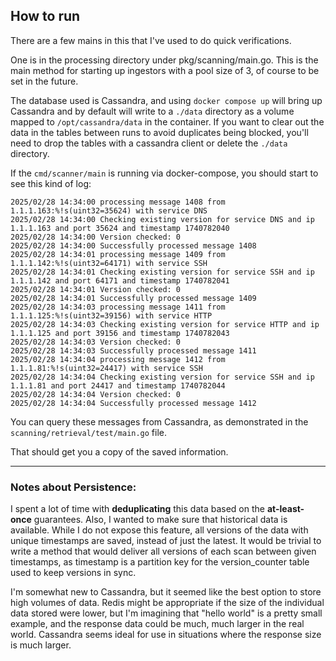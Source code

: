 ## How to run

There are a few mains in this that I've used to do quick verifications.

One is in the processing directory under pkg/scanning/main.go. This is the main method
for starting up ingestors with a pool size of 3, of course to be set in the future.

The database used is Cassandra, and using `docker compose up` will bring up Cassandra and
by default will write to a `./data` directory as a volume mapped to `/opt/cassandra/data` in the container. 
If you want to clear out the data in the tables between runs to avoid duplicates being blocked, you'll need to drop the tables with a cassandra client or delete 
the `./data` directory.

If the `cmd/scanner/main` is running via docker-compose, you should start to see this kind of log:

```
2025/02/28 14:34:00 processing message 1408 from 1.1.1.163:%!s(uint32=35624) with service DNS
2025/02/28 14:34:00 Checking existing version for service DNS and ip 1.1.1.163 and port 35624 and timestamp 1740782040
2025/02/28 14:34:00 Version checked: 0
2025/02/28 14:34:00 Successfully processed message 1408
2025/02/28 14:34:01 processing message 1409 from 1.1.1.142:%!s(uint32=64171) with service SSH
2025/02/28 14:34:01 Checking existing version for service SSH and ip 1.1.1.142 and port 64171 and timestamp 1740782041
2025/02/28 14:34:01 Version checked: 0
2025/02/28 14:34:01 Successfully processed message 1409
2025/02/28 14:34:03 processing message 1411 from 1.1.1.125:%!s(uint32=39156) with service HTTP
2025/02/28 14:34:03 Checking existing version for service HTTP and ip 1.1.1.125 and port 39156 and timestamp 1740782043
2025/02/28 14:34:03 Version checked: 0
2025/02/28 14:34:03 Successfully processed message 1411
2025/02/28 14:34:04 processing message 1412 from 1.1.1.81:%!s(uint32=24417) with service SSH
2025/02/28 14:34:04 Checking existing version for service SSH and ip 1.1.1.81 and port 24417 and timestamp 1740782044
2025/02/28 14:34:04 Version checked: 0
2025/02/28 14:34:04 Successfully processed message 1412
```

You can query these messages from Cassandra, as demonstrated in the `scanning/retrieval/test/main.go`
file. 

That should get you a copy of the saved information.

---
### Notes about Persistence:

I spent a lot of time with **deduplicating** this data based on the **at-least-once** guarantees.
Also, I wanted to make sure that historical data is available. While I do not expose this feature, all versions
of the data with unique timestamps are saved, instead of just the latest. It would be trivial to write
a method that would deliver all versions of each scan between given timestamps, as timestamp is a partition key
for the version_counter table used to keep versions in sync.

I'm somewhat new to Cassandra, but it seemed like the best option to store high volumes of data.
Redis might be appropriate if the size of the individual data stored were lower, but I'm imagining that "hello world"
is a pretty small example, and the response data could be much, much larger in the real world. Cassandra seems ideal
for use in situations where the response size is much larger.

